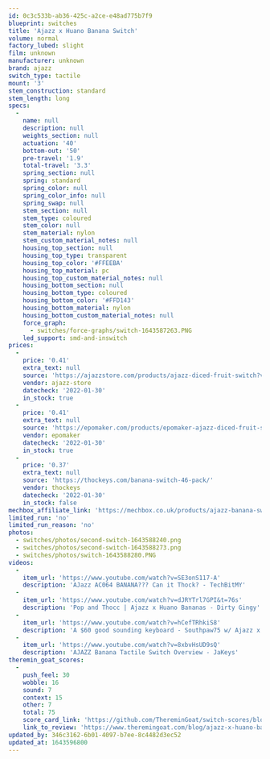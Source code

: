 ```yaml
---
id: 0c3c533b-ab36-425c-a2ce-e48ad775b7f9
blueprint: switches
title: 'Ajazz x Huano Banana Switch'
volume: normal
factory_lubed: slight
film: unknown
manufacturer: unknown
brand: ajazz
switch_type: tactile
mount: '3'
stem_construction: standard
stem_length: long
specs:
  -
    name: null
    description: null
    weights_section: null
    actuation: '40'
    bottom-out: '50'
    pre-travel: '1.9'
    total-travel: '3.3'
    spring_section: null
    spring: standard
    spring_color: null
    spring_color_info: null
    spring_swap: null
    stem_section: null
    stem_type: coloured
    stem_color: null
    stem_material: nylon
    stem_custom_material_notes: null
    housing_top_section: null
    housing_top_type: transparent
    housing_top_color: '#FFEEBA'
    housing_top_material: pc
    housing_top_custom_material_notes: null
    housing_bottom_section: null
    housing_bottom_type: coloured
    housing_bottom_color: '#FFD143'
    housing_bottom_material: nylon
    housing_bottom_custom_material_notes: null
    force_graph:
      - switches/force-graphs/switch-1643587263.PNG
    led_support: smd-and-inswitch
prices:
  -
    price: '0.41'
    extra_text: null
    source: 'https://ajazzstore.com/products/ajazz-diced-fruit-switch?variant=40362198663221'
    vendor: ajazz-store
    datecheck: '2022-01-30'
    in_stock: true
  -
    price: '0.41'
    extra_text: null
    source: 'https://epomaker.com/products/epomaker-ajazz-diced-fruit-switch'
    vendor: epomaker
    datecheck: '2022-01-30'
    in_stock: true
  -
    price: '0.37'
    extra_text: null
    source: 'https://thockeys.com/banana-switch-46-pack/'
    vendor: thockeys
    datecheck: '2022-01-30'
    in_stock: false
mechbox_affiliate_link: 'https://mechbox.co.uk/products/ajazz-banana-switch-sample?variant=40940612649122'
limited_run: 'no'
limited_run_reason: 'no'
photos:
  - switches/photos/second-switch-1643588240.png
  - switches/photos/second-switch-1643588273.png
  - switches/photos/switch-1643588280.PNG
videos:
  -
    item_url: 'https://www.youtube.com/watch?v=SE3onS117-A'
    description: 'AJazz AC064 BANANA??? Can it Thock? - TechBitMY'
  -
    item_url: 'https://www.youtube.com/watch?v=dJRYTrl7GPI&t=76s'
    description: 'Pop and Thocc | Ajazz x Huano Bananas - Dirty Gingy'
  -
    item_url: 'https://www.youtube.com/watch?v=hCefTRhkiS8'
    description: 'A $60 good sounding keyboard - Southpaw75 w/ Ajazz x Huano Banana switch | 1 Minute ASMR - YO keebs'
  -
    item_url: 'https://www.youtube.com/watch?v=8xbvHsUD9sQ'
    description: 'AJAZZ Banana Tactile Switch Overview - JaKeys'
theremin_goat_scores:
  -
    push_feel: 30
    wobble: 16
    sound: 7
    context: 15
    other: 7
    total: 75
    score_card_link: 'https://github.com/ThereminGoat/switch-scores/blob/master/Ajazz%20x%20Huano%20Banana.pdf'
    link_to_review: 'https://www.theremingoat.com/blog/ajazz-x-huano-banana-switch-review'
updated_by: 346c3162-6b01-4097-b7ee-8c4482d3ec52
updated_at: 1643596800
---
```

